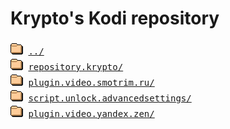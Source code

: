 # Krypto's Kodi repository
<pre>
<img src="../icons/folder.gif" alt="[DIR]" > <a href="../">../</a> 
<img src="../icons/folder.gif" alt="[DIR]" > <a href="repository.krypto/">repository.krypto/</a> 
<img src="../icons/folder.gif" alt="[DIR]" > <a href="plugin.video.smotrim.ru/">plugin.video.smotrim.ru/</a> 
<img src="../icons/folder.gif" alt="[DIR]" > <a href="script.unlock.advancedsettings/">script.unlock.advancedsettings/</a> 
<img src="../icons/folder.gif" alt="[DIR]" > <a href="plugin.video.yandex.zen/">plugin.video.yandex.zen/</a> 
</pre>
